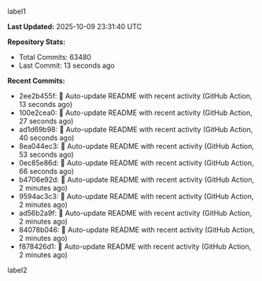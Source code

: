 
label1 
<!-- ACTIVITY_START -->
**Last Updated:** 2025-10-09 23:31:40 UTC

**Repository Stats:**
- Total Commits: 63480
- Last Commit: 13 seconds ago

**Recent Commits:**
- 2ee2b455f: 🤖 Auto-update README with recent activity (GitHub Action, 13 seconds ago)
- 100e2cea0: 🤖 Auto-update README with recent activity (GitHub Action, 27 seconds ago)
- ad1d69b98: 🤖 Auto-update README with recent activity (GitHub Action, 40 seconds ago)
- 8ea044ec3: 🤖 Auto-update README with recent activity (GitHub Action, 53 seconds ago)
- 0ec85e86d: 🤖 Auto-update README with recent activity (GitHub Action, 66 seconds ago)
- b4706e92d: 🤖 Auto-update README with recent activity (GitHub Action, 2 minutes ago)
- 9594ac3c3: 🤖 Auto-update README with recent activity (GitHub Action, 2 minutes ago)
- ad56b2a9f: 🤖 Auto-update README with recent activity (GitHub Action, 2 minutes ago)
- 84078b046: 🤖 Auto-update README with recent activity (GitHub Action, 2 minutes ago)
- f878426d1: 🤖 Auto-update README with recent activity (GitHub Action, 2 minutes ago)
<!-- ACTIVITY_END -->

label2
